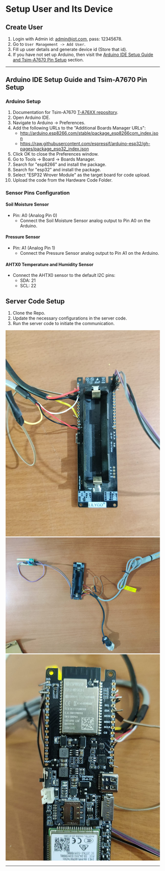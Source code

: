 # Setup User and Its Device

## Create User
1. Login with Admin id: admin@iot.com, pass: 12345678.
2. Go to `User Management -> Add User`.
3. Fill up user details and generate device id (Store that id).
4. If you have not set up Arduino, then visit the [Arduino IDE Setup Guide and Tsim-A7670 Pin Setup](#arduino-ide-setup-guide-and-tsim-a7670-pin-setup) section.

---

## Arduino IDE Setup Guide and Tsim-A7670 Pin Setup 

### Arduino Setup
1. Documentation for Tsim-A7670 [T-A76XX repository](https://github.com/Xinyuan-LilyGO/LilyGO-T-A76XX/tree/main).
2. Open Arduino IDE.
3. Navigate to Arduino -> Preferences.
4. Add the following URLs to the "Additional Boards Manager URLs":
   - http://arduino.esp8266.com/stable/package_esp8266com_index.json
   - https://raw.githubusercontent.com/espressif/arduino-esp32/gh-pages/package_esp32_index.json
5. Click OK to close the Preferences window.
6. Go to Tools -> Board -> Boards Manager.
7. Search for "esp8266" and install the package.
8. Search for "esp32" and install the package.
9. Select "ESP32 Wrover Module" as the target board for code upload.
10. Upload the code from the Hardware Code Folder.

### Sensor Pins Configuration

#### Soil Moisture Sensor
- Pin: A0 (Analog Pin 0)
  - Connect the Soil Moisture Sensor analog output to Pin A0 on the Arduino.

#### Pressure Sensor
- Pin: A1 (Analog Pin 1)
  - Connect the Pressure Sensor analog output to Pin A1 on the Arduino.

#### AHTX0 Temperature and Humidity Sensor
- Connect the AHTX0 sensor to the default I2C pins:
  - SDA: 21
  - SCL: 22

## Server Code Setup
1. Clone the Repo.
2. Update the necessary configurations in the server code.
3. Run the server code to initiate the communication.

![Alt Text](images/1.jpeg)
![Alt Text](images/2.jpeg)
![Alt Text](images/3.jpeg)


---
